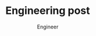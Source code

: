 ---
layout: ../../layouts/MarkdownPostLayout.astro
title: 'Engineering post'
pubDate: 2025-02-20
description: '(Short engineering description)'
author: 'Engineer'
image:
    url: 'https://docs.astro.build/assets/rose.webp'
    alt: 'The Astro logo on a dark background with a pink glow.'
tags: ["science", "engineering"]
---